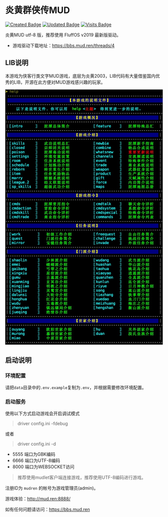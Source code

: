 # 炎黄群侠传MUD

[![Created Badge](https://badges.pufler.dev/created/oiuv/mud)](https://github.com/oiuv/mud)
[![Updated Badge](https://badges.pufler.dev/updated/oiuv/mud)](https://github.com/oiuv/mud)
[![Visits Badge](https://badges.pufler.dev/visits/oiuv/mud)](https://github.com/oiuv/mud)

炎黄MUD utf-8 版，推荐使用 FluffOS v2019 最新版驱动。

 - 游戏驱动下载地址：https://bbs.mud.ren/threads/4

## LIB说明

本游戏为侠客行类文字MUD游戏，底层为炎黄2003，LIB代码有大量借鉴国内优秀的LIB，开源在此方便对MUD游戏感兴趣的玩家。

![help](help.png "help")

## 启动说明

### 环境配置

请把`data`目录中的`.env.example`复制为`.env`，并根据需要修改环境配置。

### 启动服务

使用以下方式启动游戏会开启调试模式

> driver config.ini -fdebug

或者

> driver config.ini -d

 * 5555 端口为GBK编码
 * 6666 端口为UTF-8编码
 * 8000 端口为WEBSOCKET访问

> 推荐使用mudlet客户端连接游戏，推荐使用UTF-8编码进行游戏。

注册ID为 `mudren` 的帐号为游戏管理员(admin)。

游戏体验：http://mud.ren:8888/

如有任何问题请访问：https://bbs.mud.ren
